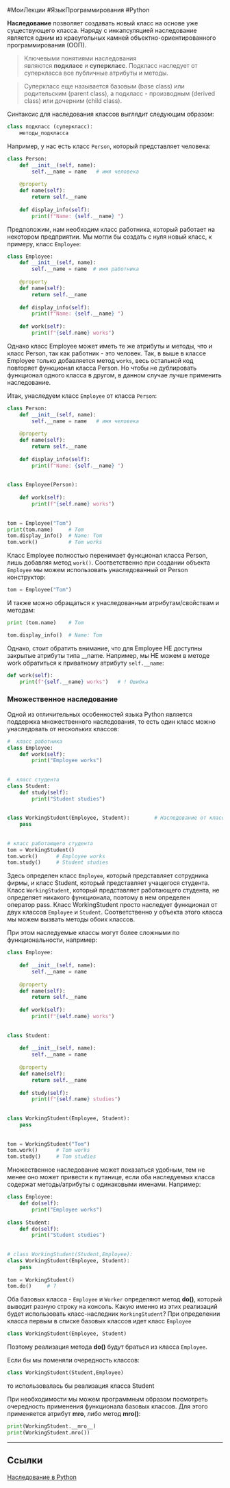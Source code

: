 #МоиЛекции #ЯзыкПрограммирования  #Python 

**Наследование** позволяет создавать новый класс на основе уже существующего класса. Наряду с инкапсуляцией наследование является одним из краеугольных камней объектно-ориентированного программирования (ООП).

> Ключевыми понятиями наследования являются **подкласс** и **суперкласс**. Подкласс наследует от суперкласса все публичные атрибуты и методы.

> Суперкласс еще называется базовым (base class) или родительским (parent class), а подкласс - производным (derived class) или дочерним (child class).

Синтаксис для наследования классов выглядит следующим образом:

```python
class подкласс (суперкласс):
    методы_подкласса
```

Например, у нас есть класс `Person`, который представляет человека:

```python
class Person:
    def __init__(self, name):
        self.__name = name   # имя человека
        
    @property
    def name(self):
        return self.__name
        
    def display_info(self):
        print(f"Name: {self.__name} ")
```

Предположим, нам необходим класс работника, который работает на некотором предприятии. Мы могли бы создать с нуля новый класс, к примеру, класс `Employee`:

```python
class Employee:
    def __init__(self, name):
        self.__name = name  # имя работника
 
    @property
    def name(self):
        return self.__name
 
    def display_info(self):
        print(f"Name: {self.__name} ")
 
    def work(self):
        print(f"{self.name} works")
```

Однако класс Employee может иметь те же атрибуты и методы, что и класс Person, так как работник - это человек. Так, в выше в классе Employee только добавляется метод `works`, весь остальной код повторяет функционал класса Person. Но чтобы не дублировать функционал одного класса в другом, в данном случае лучше применить наследование.

Итак, унаследуем класс `Employee` от класса `Person`:

```python
class Person:
    def __init__(self, name):
        self.__name = name   # имя человека
 
    @property
    def name(self):
        return self.__name
 
    def display_info(self):
        print(f"Name: {self.__name} ")
 
 
class Employee(Person):
 
    def work(self):
        print(f"{self.name} works")
 
 
tom = Employee("Tom")
print(tom.name)     # Tom
tom.display_info()  # Name: Tom 
tom.work()          # Tom works
```

Класс Employee полностью перенимает функционал класса Person, лишь добавляя метод `work()`. Соответственно при создании объекта `Employee` мы можем использовать унаследованный от Person конструктор:

```python
tom = Employee("Tom")
```


И также можно обращаться к унаследованным атрибутам/свойствам и методам:

```python
print (tom.name)    # Tom

tom.display_info()  # Name: Tom
```

Однако, стоит обратить внимание, что для Employee НЕ доступны закрытые атрибуты типа __name. Например, мы НЕ можем в методе work обратиться к приватному атрибуту `self.__name`:

```python
def work(self):
    print(f"{self.__name} works")   # ! Ошибка
```
### Множественное наследование

Одной из отличительных особенностей языка Python является поддержка множественного наследования, то есть один класс можно унаследовать от нескольких классов:

```python
#  класс работника
class Employee:
    def work(self):
        print("Employee works")
 
 
#  класс студента
class Student:
    def study(self):
        print("Student studies")
 
 
class WorkingStudent(Employee, Student):        # Наследование от классов Employee и Student
    pass
 
 
# класс работающего студента
tom = WorkingStudent()
tom.work()      # Employee works
tom.study()     # Student studies
```

Здесь определен класс `Employee`, который представляет сотрудника фирмы, и класс Student, который представляет учащегося студента. Класс `WorkingStudent`, который представляет работающего студента, не определяет никакого функционала, поэтому в нем определен оператор pass. Класс WorkingStudent просто наследует функционал от двух классов `Employee` и `Student`. Соответственно у объекта этого класса мы можем вызвать методы обоих классов.

При этом наследуемые классы могут более сложными по функциональности, например:

```python
class Employee:
 
    def __init__(self, name):
        self.__name = name
 
    @property
    def name(self):
        return self.__name
 
    def work(self):
        print(f"{self.name} works")
 
 
class Student:
 
    def __init__(self, name):
        self.__name = name
 
    @property
    def name(self):
        return self.__name
 
    def study(self):
        print(f"{self.name} studies")
 
 
class WorkingStudent(Employee, Student):
    pass
 
 
tom = WorkingStudent("Tom")
tom.work()      # Tom works
tom.study()     # Tom studies
```

Множественное наследование может показаться удобным, тем не менее оно может привести к путанице, если оба наследуемых класса содержат методы/атрибуты с одинаковыми именами. Например:

```python
class Employee:
    def do(self):
        print("Employee works")
  
class Student:
    def do(self):
        print("Student studies")
  
  
# class WorkingStudent(Student,Employee):
class WorkingStudent(Employee, Student):
    pass
 
tom = WorkingStudent()
tom.do()     # ?
```

Оба базовых класса - `Employee` и `Worker` определяют метод **do()**, который выводит разную строку на консоль. Какую именно из этих реализаций будет использовать класс-наследник `WorkingStudent`? При определении класса первым в списке базовых классов идет класс `Employee`

```python
class WorkingStudent(Employee, Student)
```

Поэтому реализация метода **do()** будут браться из класса `Employee`.

Если бы мы поменяли очередность классов:

```python
class WorkingStudent(Student,Employee)
```

то использовалась бы реализация класса Student

При необходимости мы можем программным образом посмотреть очередность применения функционала базовых классов. Для этого применяется атрибут __mro__, либо метод **mro()**:

```python
print(WorkingStudent.__mro__)
print(WorkingStudent.mro())
```

---
## Ссылки

[Наследование в Python](https://metanit.com/python/tutorial/7.3.php)